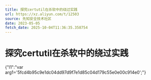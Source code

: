 ```yaml
---
title: 探究certutil在杀软中的绕过实践
url: https://xz.aliyun.com/t/12503
source: 先知安全技术社区
date: 2023-05-05
fetch_date: 2025-10-04T11:36:35.358754
---
```


# 探究certutil在杀软中的绕过实践

{"l1":"var arg1='5fcd4b95c9e1dc04dd97d9f7e1d85c04d179c55e0e00c914e0';"}